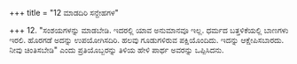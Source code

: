 +++
title = "12 ಮಾಡದಿರಿ ಸನ್ದೇಹಗಳ"

+++
12. "ಸಂಶಯಗಳನ್ನು ಮಾಡಬೇಡಿ. ಇದರಲ್ಲಿ ಯಾವ ಅನುಮಾನವೂ ಇಲ್ಲ. ಧರ್ಮದ ಬತ್ತಳಿಕೆಯಲ್ಲಿ ಬಾಣಗಳು ಇರಲಿ. ಹೊರಗಡೆ ಅದನ್ನು ಉಪಯೋಗಿಸದಿರಿ. ಹಲವು ಗೂಡುಗಳಿರುವ ಪಕ್ಷಿಯೊಂದಿದು. ಇದನ್ನು ಆಕ್ಷೇಪಿಸಬಾರದು. ನೀವು ಚಿಂತಿಸಬೇಡಿ" ಎಂದು ಪ್ರತಿಯೊಬ್ಬರನ್ನು  ತಿಳಿಯ ಹೇಳಿ ಪಾರ್ಥ ಅವರನ್ನು ಒಪ್ಪಿಸಿದನು.